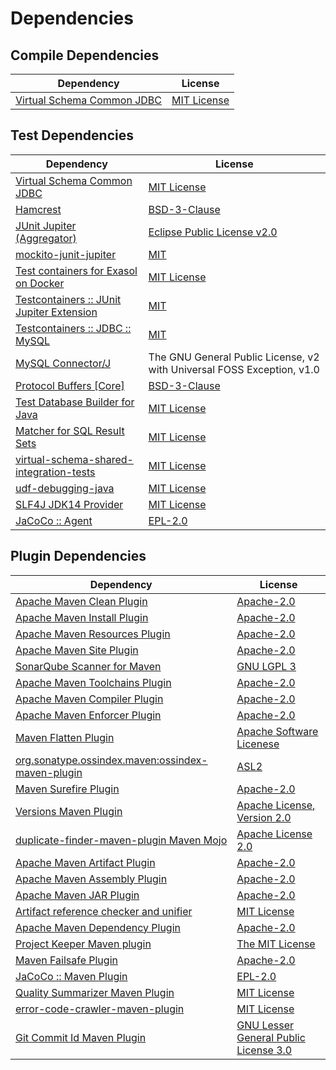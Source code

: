 <!-- @formatter:off -->
# Dependencies

## Compile Dependencies

| Dependency                      | License          |
| ------------------------------- | ---------------- |
| [Virtual Schema Common JDBC][0] | [MIT License][1] |

## Test Dependencies

| Dependency                                      | License                                                                |
| ----------------------------------------------- | ---------------------------------------------------------------------- |
| [Virtual Schema Common JDBC][0]                 | [MIT License][1]                                                       |
| [Hamcrest][2]                                   | [BSD-3-Clause][3]                                                      |
| [JUnit Jupiter (Aggregator)][4]                 | [Eclipse Public License v2.0][5]                                       |
| [mockito-junit-jupiter][6]                      | [MIT][7]                                                               |
| [Test containers for Exasol on Docker][8]       | [MIT License][9]                                                       |
| [Testcontainers :: JUnit Jupiter Extension][10] | [MIT][11]                                                              |
| [Testcontainers :: JDBC :: MySQL][10]           | [MIT][11]                                                              |
| [MySQL Connector/J][12]                         | The GNU General Public License, v2 with Universal FOSS Exception, v1.0 |
| [Protocol Buffers [Core]][13]                   | [BSD-3-Clause][14]                                                     |
| [Test Database Builder for Java][15]            | [MIT License][16]                                                      |
| [Matcher for SQL Result Sets][17]               | [MIT License][18]                                                      |
| [virtual-schema-shared-integration-tests][19]   | [MIT License][20]                                                      |
| [udf-debugging-java][21]                        | [MIT License][22]                                                      |
| [SLF4J JDK14 Provider][23]                      | [MIT License][24]                                                      |
| [JaCoCo :: Agent][25]                           | [EPL-2.0][26]                                                          |

## Plugin Dependencies

| Dependency                                              | License                                     |
| ------------------------------------------------------- | ------------------------------------------- |
| [Apache Maven Clean Plugin][27]                         | [Apache-2.0][28]                            |
| [Apache Maven Install Plugin][29]                       | [Apache-2.0][28]                            |
| [Apache Maven Resources Plugin][30]                     | [Apache-2.0][28]                            |
| [Apache Maven Site Plugin][31]                          | [Apache-2.0][28]                            |
| [SonarQube Scanner for Maven][32]                       | [GNU LGPL 3][33]                            |
| [Apache Maven Toolchains Plugin][34]                    | [Apache-2.0][28]                            |
| [Apache Maven Compiler Plugin][35]                      | [Apache-2.0][28]                            |
| [Apache Maven Enforcer Plugin][36]                      | [Apache-2.0][28]                            |
| [Maven Flatten Plugin][37]                              | [Apache Software Licenese][28]              |
| [org.sonatype.ossindex.maven:ossindex-maven-plugin][38] | [ASL2][39]                                  |
| [Maven Surefire Plugin][40]                             | [Apache-2.0][28]                            |
| [Versions Maven Plugin][41]                             | [Apache License, Version 2.0][28]           |
| [duplicate-finder-maven-plugin Maven Mojo][42]          | [Apache License 2.0][43]                    |
| [Apache Maven Artifact Plugin][44]                      | [Apache-2.0][28]                            |
| [Apache Maven Assembly Plugin][45]                      | [Apache-2.0][28]                            |
| [Apache Maven JAR Plugin][46]                           | [Apache-2.0][28]                            |
| [Artifact reference checker and unifier][47]            | [MIT License][48]                           |
| [Apache Maven Dependency Plugin][49]                    | [Apache-2.0][28]                            |
| [Project Keeper Maven plugin][50]                       | [The MIT License][51]                       |
| [Maven Failsafe Plugin][52]                             | [Apache-2.0][28]                            |
| [JaCoCo :: Maven Plugin][53]                            | [EPL-2.0][26]                               |
| [Quality Summarizer Maven Plugin][54]                   | [MIT License][55]                           |
| [error-code-crawler-maven-plugin][56]                   | [MIT License][57]                           |
| [Git Commit Id Maven Plugin][58]                        | [GNU Lesser General Public License 3.0][59] |

[0]: https://github.com/exasol/virtual-schema-common-jdbc/
[1]: https://github.com/exasol/virtual-schema-common-jdbc/blob/main/LICENSE
[2]: http://hamcrest.org/JavaHamcrest/
[3]: https://raw.githubusercontent.com/hamcrest/JavaHamcrest/master/LICENSE
[4]: https://junit.org/junit5/
[5]: https://www.eclipse.org/legal/epl-v20.html
[6]: https://github.com/mockito/mockito
[7]: https://opensource.org/licenses/MIT
[8]: https://github.com/exasol/exasol-testcontainers/
[9]: https://github.com/exasol/exasol-testcontainers/blob/main/LICENSE
[10]: https://java.testcontainers.org
[11]: http://opensource.org/licenses/MIT
[12]: http://dev.mysql.com/doc/connector-j/en/
[13]: https://developers.google.com/protocol-buffers
[14]: https://opensource.org/licenses/BSD-3-Clause
[15]: https://github.com/exasol/test-db-builder-java/
[16]: https://github.com/exasol/test-db-builder-java/blob/main/LICENSE
[17]: https://github.com/exasol/hamcrest-resultset-matcher/
[18]: https://github.com/exasol/hamcrest-resultset-matcher/blob/main/LICENSE
[19]: https://github.com/exasol/virtual-schema-shared-integration-tests/
[20]: https://github.com/exasol/virtual-schema-shared-integration-tests/blob/main/LICENSE
[21]: https://github.com/exasol/udf-debugging-java/
[22]: https://github.com/exasol/udf-debugging-java/blob/main/LICENSE
[23]: http://www.slf4j.org
[24]: http://www.opensource.org/licenses/mit-license.php
[25]: https://www.eclemma.org/jacoco/index.html
[26]: https://www.eclipse.org/legal/epl-2.0/
[27]: https://maven.apache.org/plugins/maven-clean-plugin/
[28]: https://www.apache.org/licenses/LICENSE-2.0.txt
[29]: https://maven.apache.org/plugins/maven-install-plugin/
[30]: https://maven.apache.org/plugins/maven-resources-plugin/
[31]: https://maven.apache.org/plugins/maven-site-plugin/
[32]: http://docs.sonarqube.org/display/PLUG/Plugin+Library/sonar-scanner-maven/sonar-maven-plugin
[33]: http://www.gnu.org/licenses/lgpl.txt
[34]: https://maven.apache.org/plugins/maven-toolchains-plugin/
[35]: https://maven.apache.org/plugins/maven-compiler-plugin/
[36]: https://maven.apache.org/enforcer/maven-enforcer-plugin/
[37]: https://www.mojohaus.org/flatten-maven-plugin/
[38]: https://sonatype.github.io/ossindex-maven/maven-plugin/
[39]: http://www.apache.org/licenses/LICENSE-2.0.txt
[40]: https://maven.apache.org/surefire/maven-surefire-plugin/
[41]: https://www.mojohaus.org/versions/versions-maven-plugin/
[42]: https://basepom.github.io/duplicate-finder-maven-plugin
[43]: http://www.apache.org/licenses/LICENSE-2.0.html
[44]: https://maven.apache.org/plugins/maven-artifact-plugin/
[45]: https://maven.apache.org/plugins/maven-assembly-plugin/
[46]: https://maven.apache.org/plugins/maven-jar-plugin/
[47]: https://github.com/exasol/artifact-reference-checker-maven-plugin/
[48]: https://github.com/exasol/artifact-reference-checker-maven-plugin/blob/main/LICENSE
[49]: https://maven.apache.org/plugins/maven-dependency-plugin/
[50]: https://github.com/exasol/project-keeper/
[51]: https://github.com/exasol/project-keeper/blob/main/LICENSE
[52]: https://maven.apache.org/surefire/maven-failsafe-plugin/
[53]: https://www.jacoco.org/jacoco/trunk/doc/maven.html
[54]: https://github.com/exasol/quality-summarizer-maven-plugin/
[55]: https://github.com/exasol/quality-summarizer-maven-plugin/blob/main/LICENSE
[56]: https://github.com/exasol/error-code-crawler-maven-plugin/
[57]: https://github.com/exasol/error-code-crawler-maven-plugin/blob/main/LICENSE
[58]: https://github.com/git-commit-id/git-commit-id-maven-plugin
[59]: http://www.gnu.org/licenses/lgpl-3.0.txt
